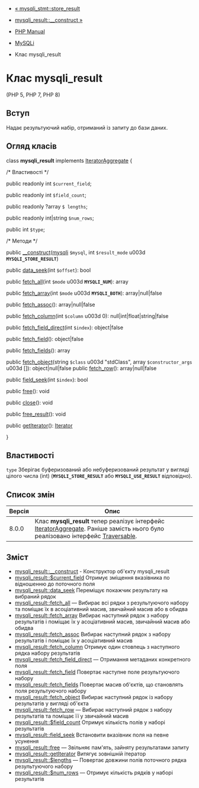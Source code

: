 - [« mysqli_stmt::store_result](mysqli-stmt.store-result.md)
- [mysqli_result::\_\_construct »](mysqli-result.construct.md)

- [PHP Manual](index.md)
- [MySQLi](book.mysqli.md)
- Клас mysqli_result

# Клас mysqli_result

(PHP 5, PHP 7, PHP 8)

## Вступ

Надає результуючий набір, отриманий із запиту до бази даних.

## Огляд класів

class **mysqli_result** implements
[IteratorAggregate](class.iteratoraggregate.md) {

/\* Властивості \*/

public readonly int `$current_field`;

public readonly int `$field_count`;

public readonly ?array `$ lengths`;

public readonly int\|string `$num_rows`;

public int `$type`;

/\* Методи \*/

public
[\_\_construct](mysqli-result.construct.md)([mysqli](class.mysqli.md)
`$mysql`, int `$result_mode` u003d **`MYSQLI_STORE_RESULT`**)

public [data_seek](mysqli-result.data-seek.md)(int `$offset`): bool

public [fetch_all](mysqli-result.fetch-all.md)(int `$mode` u003d
**`MYSQLI_NUM`**): array

public [fetch_array](mysqli-result.fetch-array.md)(int `$mode` u003d
**`MYSQLI_BOTH`**): array\|null\|false

public [fetch_assoc](mysqli-result.fetch-assoc.md)():
array\|null\|false

public [fetch_column](mysqli-result.fetch-column.md)(int `$column` u003d
0): null\|int\|float\|string\|false

public [fetch_field_direct](mysqli-result.fetch-field-direct.md)(int
`$index`): object\|false

public [fetch_field](mysqli-result.fetch-field.md)(): object\|false

public [fetch_fields](mysqli-result.fetch-fields.md)(): array

public [fetch_object](mysqli-result.fetch-object.md)(string `$class` u003d
"stdClass", array `$constructor_args` u003d []): object\|null\|false
 public [fetch_row](mysqli-result.fetch-row.md)(): array\|null\|false

public [field_seek](mysqli-result.field-seek.md)(int `$index`): bool

public [free](mysqli-result.free.md)(): void

public [close](mysqli-result.free.md)(): void

public [free_result](mysqli-result.free.md)(): void

public [getIterator](mysqli-result.getiterator.md)():
[Iterator](class.iterator.md)

}

## Властивості

`type`
Зберігає буферизований або небуферизований результат у вигляді цілого
числа (int) (**`MYSQLI_STORE_RESULT`** або **`MYSQLI_USE_RESULT`**
відповідно).

## Список змін

| Версія | Опис                                                                                                                                                                                  |
| ------ | ------------------------------------------------------------------------------------------------------------------------------------------------------------------------------------- |
| 8.0.0  | Клас **mysqli_result** тепер реалізує інтерфейс [IteratorAggregate](class.iteratoraggregate.md). Раніше замість нього було реалізовано інтерфейс [Traversable](class.traversable.md). |

## Зміст

- [mysqli_result::\_\_construct](mysqli-result.construct.md) -
Конструктор об'єкту mysqli_result
- [mysqli_result::$current_field](mysqli-result.current-field.md)
Отримує зміщення вказівника по відношенню до поточного поля
- [mysqli_result::data_seek](mysqli-result.data-seek.md)
Переміщує покажчик результату на вибраний рядок
- [mysqli_result::fetch_all](mysqli-result.fetch-all.md) — Вибирає
всі рядки з результуючого набору та поміщає їх в асоціативний
масив, звичайний масив або в обидва
- [mysqli_result::fetch_array](mysqli-result.fetch-array.md)
Вибирає наступний рядок з набору результатів і поміщає їх у
асоціативний масив, звичайний масив або обидва
- [mysqli_result::fetch_assoc](mysqli-result.fetch-assoc.md)
Вибирає наступний рядок з набору результатів і поміщає їх у
асоціативний масив
- [mysqli_result::fetch_column](mysqli-result.fetch-column.md)
Отримує один стовпець з наступного рядка набору результатів
- [mysqli_result::fetch_field_direct](mysqli-result.fetch-field-direct.md)
— Отримання метаданих конкретного поля
- [mysqli_result::fetch_field](mysqli-result.fetch-field.md)
Повертає наступне поле результуючого набору
- [mysqli_result::fetch_fields](mysqli-result.fetch-fields.md)
Повертає масив об'єктів, що становлять поля результуючого
набору
- [mysqli_result::fetch_object](mysqli-result.fetch-object.md)
Вибирає наступний рядок із набору результатів у вигляді об'єкта
- [mysqli_result::fetch_row](mysqli-result.fetch-row.md) — Вибирає
наступний рядок з набору результатів та поміщає її у звичайний
масив
- [mysqli_result::$field_count](mysqli-result.field-count.md)
Отримує кількість полів у наборі результатів
- [mysqli_result::field_seek](mysqli-result.field-seek.md)
Встановити вказівник поля на певне усунення
- [mysqli_result::free](mysqli-result.free.md) — Звільняє пам'ять,
зайняту результатами запиту
- [mysqli_result::getIterator](mysqli-result.getiterator.md)
Витягує зовнішній ітератор
- [mysqli_result::$lengths](mysqli-result.lengths.md) — Повертає
довжини полів поточного рядка результуючого набору
- [mysqli_result::$num_rows](mysqli-result.num-rows.md) — Отримує
кількість рядків у наборі результатів
